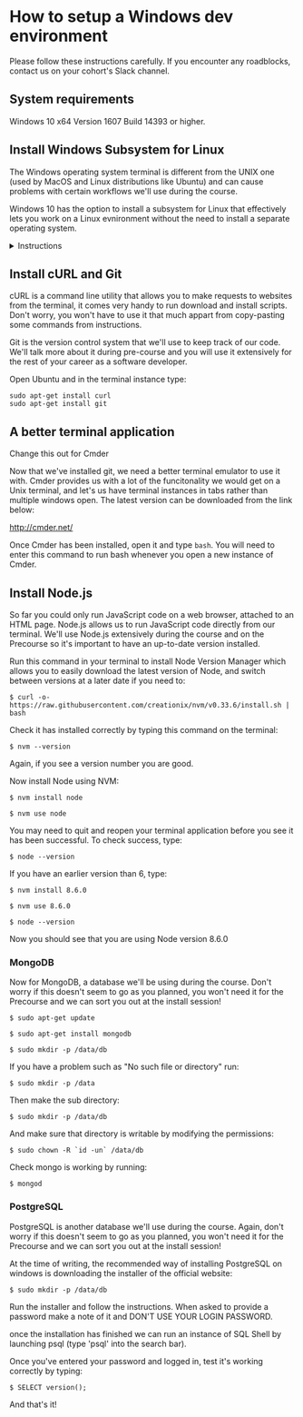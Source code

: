 # How to setup a Windows dev environment

Please follow these instructions carefully. If you encounter any roadblocks, contact us on your cohort's Slack channel.

## System requirements

Windows 10 x64 Version 1607 Build 14393 or higher.

## Install Windows Subsystem for Linux

The Windows operating system terminal is different from the UNIX one (used by MacOS and Linux distributions like Ubuntu) and can cause problems with certain workflows we'll use during the course.

Windows 10 has the option to install a subsystem for Linux that effectively lets you work on a Linux evnironment without the need to install a separate operating system.

<details>
<summary>Instructions</summary>

1. Go to **Settings -> Update and Security -> For developers** and turn **Developer mode** on.
2. Go to **Control Panel -> Programs and Features -> Turn Windows features on or off** and turn **Windows Subsystem for Linux** on and click 'OK'.
3. You'll be prompted to restart your computer, click on 'Restart now' to install this new feature.
4. After your computer has restarted, go to the Microsoft Store, search for Ubuntu and click on 'Get'.
5. Once finished downloading launch Ubuntu. The terminal instance will prompt you to create a UNIX user with a password. **Important:** note thsese down because you'll used them frequently.

For more details, see [this page on Microsoft Developer Network](https://msdn.microsoft.com/en-gb/commandline/wsl/install_guide)

</details>


## Install cURL and Git

cURL is a command line utility that allows you to make requests to websites from the terminal, it comes very handy to run download and install scripts. Don't worry, you won't have to use it that much appart from copy-pasting some commands from instructions. 

Git is the version control system that we'll use to keep track of our code. We'll talk more about it during pre-course and you will use it extensively for the rest of your career as a software developer.

Open Ubuntu and in the terminal instance type:

```
sudo apt-get install curl
sudo apt-get install git
```

## A better terminal application

Change this out for Cmder

Now that we've installed git, we need a better terminal emulator to use it with. Cmder provides us with a lot of the funcitonality we would get on a Unix terminal, and let's us have terminal instances in tabs rather than multiple windows open. The latest version can be downloaded from the link below:

http://cmder.net/

Once Cmder has been installed, open it and type `bash`. You will need to enter this command to run bash whenever you open a new instance of Cmder.

## Install Node.js

So far you could only run JavaScript code on a web browser, attached to an HTML page. Node.js allows us to run JavaScript code directly from our terminal. We'll use Node.js extensively during the course and on the Precourse so it's important to have an up-to-date version installed.

Run this command in your terminal to install Node Version Manager which allows you to easily download the latest version of Node, and switch between versions at a later date if you need to:

`$ curl -o- https://raw.githubusercontent.com/creationix/nvm/v0.33.6/install.sh | bash`

Check it has installed correctly by typing this command on the terminal:

`$ nvm --version`

Again, if you see a version number you are good.

Now install Node using NVM:

`$ nvm install node`

`$ nvm use node`

You may need to quit and reopen your terminal application before you see it has been successful. To check success, type:

`$ node --version`

If you have an earlier version than 6, type:

`$ nvm install 8.6.0`

`$ nvm use 8.6.0`

`$ node --version` 

Now you should see that you are using Node version 8.6.0

### MongoDB

Now for MongoDB, a database we'll be using during the course. Don't worry if this doesn't seem to go as you planned, you won't need it for the Precourse and we can sort you out at the install session!

`$ sudo apt-get update`

`$ sudo apt-get install mongodb`

`$ sudo mkdir -p /data/db`

If you have a problem such as "No such file or directory" run:

`$ sudo mkdir -p /data`

Then make the sub directory:

`$ sudo mkdir -p /data/db`

And make sure that directory is writable by modifying the permissions:

```
$ sudo chown -R `id -un` /data/db
```

Check mongo is working by running:

`$ mongod`

### PostgreSQL

PostgreSQL is another database we'll use during the course. Again, don't worry if this doesn't seem to go as you planned, you won't need it for the Precourse and we can sort you out at the install session!

At the time of writing, the recommended way of installing PostgreSQL on windows is downloading the installer of the official website:

`$ sudo mkdir -p /data/db`

Run the installer and follow the instructions. When asked to provide a password make a note of it and DON'T USE YOUR LOGIN PASSWORD.

once the installation has finished we can run an instance of SQL Shell by launching psql (type 'psql' into the search bar).

Once you've entered your password and logged in, test it's working correctly by typing:

`$ SELECT version();`

And that's it!
